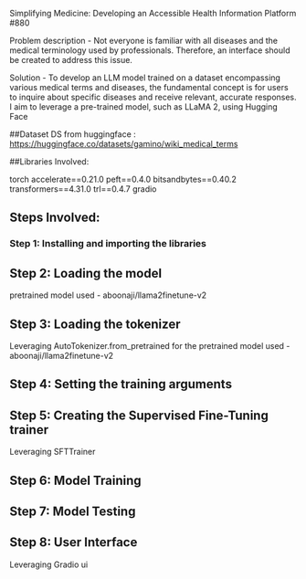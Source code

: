 Simplifying Medicine: Developing an Accessible Health Information Platform #880

Problem description - Not everyone is familiar with all diseases and the medical terminology used by professionals. Therefore, an interface should be created to address this issue.

Solution - To develop an LLM model trained on a dataset encompassing various medical terms and diseases, the fundamental concept is for users to inquire about specific diseases and receive relevant, accurate responses. I aim to leverage a pre-trained model, such as LLaMA 2, using Hugging Face

##Dataset
DS from huggingface : https://huggingface.co/datasets/gamino/wiki_medical_terms

##Libraries Involved: 

torch
accelerate==0.21.0 
peft==0.4.0 
bitsandbytes==0.40.2 
transformers==4.31.0 
trl==0.4.7 
gradio 

## Steps Involved: 

### Step 1: Installing and importing the libraries

## Step 2: Loading the model
pretrained model used - aboonaji/llama2finetune-v2

## Step 3: Loading the tokenizer
Leveraging AutoTokenizer.from_pretrained for the pretrained model used - aboonaji/llama2finetune-v2

## Step 4: Setting the training arguments

## Step 5: Creating the Supervised Fine-Tuning trainer
Leveraging SFTTrainer

## Step 6: Model Training

## Step 7: Model Testing

## Step 8: User Interface
Leveraging Gradio ui
